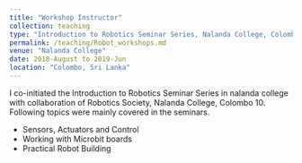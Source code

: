 ```yaml
---
title: "Workshop Instructor"
collection: teaching
type: "Introduction to Robotics Seminar Series, Nalanda College, Colombo 10"
permalink: /teaching/Robot_workshops.md
venue: "Nalanda College"
date: 2018-August to 2019-Jun
location: "Colombo, Sri Lanka"
---
```


I co-initiated the Introduction to Robotics Seminar Series in nalanda college with collaboration of Robotics Society, Nalanda College, Colombo 10.
Following topics were mainly covered in the seminars.

* Sensors, Actuators and Control
* Working with Microbit boards
* Practical Robot Building
